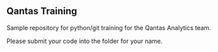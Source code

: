 Qantas Training
---------------

Sample repository for python/git training for the Qantas Analytics team.

Please submit your code into the folder for your name.


